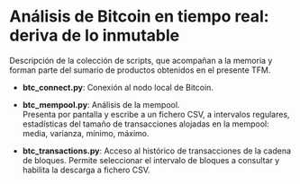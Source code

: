 # Análisis de Bitcoin en tiempo real: deriva de lo inmutable

Descripción de la colección de scripts, que acompañan a la memoria y forman parte del sumario de productos obtenidos en el presente TFM.

* **btc_connect.py**: Conexión al nodo local de Bitcoin.

* **btc_mempool.py**: Análisis de la mempool.<br>
Presenta por pantalla y escribe a un fichero CSV, a intervalos regulares, estadísticas del tamaño de transacciones alojadas en la mempool: media, varianza, mínimo, máximo. 

* **btc_transactions.py**: Acceso al histórico de transacciones de la cadena de bloques. 
Permite seleccionar el intervalo de bloques a consultar y habilita la descarga a fichero CSV.


